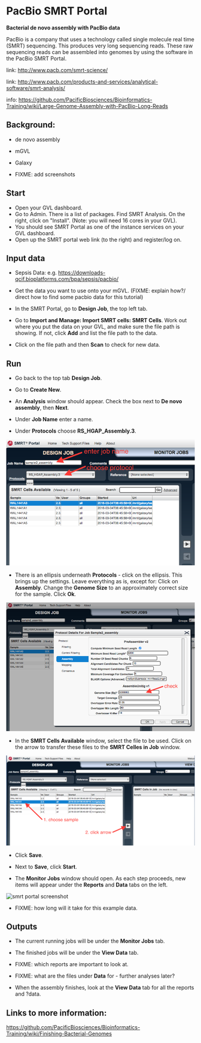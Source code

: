 # PacBio SMRT Portal

**Bacterial de novo assembly with PacBio data**

PacBio is a company that uses a technology called single molecule real time (SMRT) sequencing. This produces very long sequencing reads. These raw sequencing reads can be assembled into genomes by using the software in the PacBio SMRT Portal.

link: http://www.pacb.com/smrt-science/

link: http://www.pacb.com/products-and-services/analytical-software/smrt-analysis/

info: https://github.com/PacificBiosciences/Bioinformatics-Training/wiki/Large-Genome-Assembly-with-PacBio-Long-Reads


## Background:
- de novo assembly
- mGVL
- Galaxy

- FIXME: add screenshots

## Start
- Open your GVL dashboard.
- Go to Admin. There is a list of packages. Find SMRT Analysis. On the right, click on "Install".  (Note: you will need 16 cores in your GVL).
- You should see SMRT Portal as one of the instance services on your GVL dashboard.
- Open up the SMRT portal web link (to the right) and register/log on.

## Input data

- Sepsis Data: e.g. https://downloads-qcif.bioplatforms.com/bpa/sepsis/pacbio/

- Get the data you want to use onto your mGVL. (FIXME: explain how?/ direct how to find some pacbio data for this tutorial)

- In the SMRT Portal, go to **Design Job**, the top left tab.

- Go to **Import and Manage: Import SMRT cells: SMRT Cells**. Work out where you put the data on your GVL, and make sure the file path is showing. If not, click **Add** and list the file path to the data.

- Click on the file path and then **Scan** to check for new data.

## Run

- Go back to the top tab **Design Job**.

- Go to **Create New**.

- An **Analysis** window should appear. Check the box next to **De novo assembly**, then **Next**.

- Under **Job Name** enter a name.

- Under **Protocols** choose **RS_HGAP_Assembly.3**.

![smrt portal screenshot](/media/screenshots/smrt1.png)

- There is an ellipsis underneath **Protocols** - click on the ellipsis. This brings up the settings. Leave everything as is, except for: Click on **Assembly**. Change the **Genome Size** to an approximately correct size for the sample. Click **Ok**.  

![smrt portal screenshot](/media/screenshots/smrt2.png)

- In the **SMRT Cells Available** window, select the file to be used. Click on the arrow to transfer these files to the **SMRT Celles in Job** window.

![smrt portal screenshot](/media/screenshots/smrt3.png)

- Click **Save**.

- Next to **Save**, click **Start**.

- The **Monitor Jobs** window should open. As each step proceeds, new items will appear under the **Reports** and **Data** tabs on the left.

![smrt portal screenshot](/media/screenshots/smrt4.png)

- FIXME: how long will it take for this example data.

## Outputs

- The current running jobs will be under the **Monitor Jobs** tab.

- The finished jobs will be under the **View Data** tab.

- FIXME: which reports are important to look at.

- FIXME: what are the files under **Data** for - further analyses later?

- When the assembly finishes, look at the **View Data** tab for all the reports and ?data.

## Links to more information:

https://github.com/PacificBiosciences/Bioinformatics-Training/wiki/Finishing-Bacterial-Genomes

